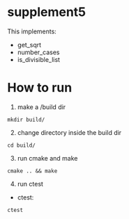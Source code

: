 # supplement5
This implements:
- get_sqrt
- number_cases
- is_divisible_list


# How to run
1) make a /build dir
```
mkdir build/
```
2) change directory inside the build dir
```
cd build/
```
3) run cmake and make
```
cmake .. && make
```
4) run ctest

- ctest:
```
ctest
```